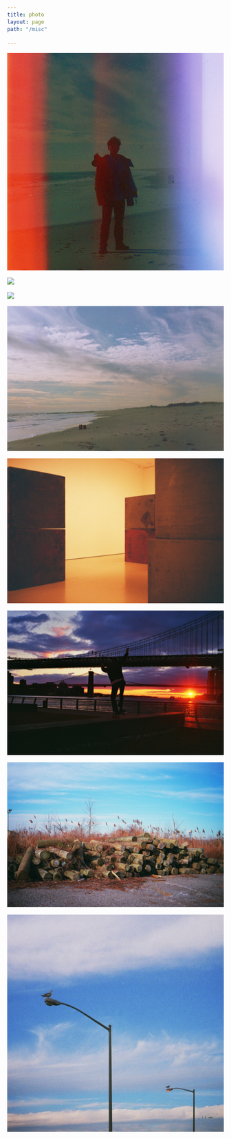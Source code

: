 ```yaml
---
title: photo
layout: page
path: "/misc"

---
```


![](./p8.jpg)

![](./p1.jpg)

![](./p2.jpg)

![](./p3.jpg)

![](./p4.jpg)

![](./p5.jpg)

![](./p6.jpg)

![](./p7.jpg)
